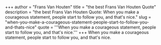 +++
author = "Frans Van Houten"
title = "the best Frans Van Houten Quote"
description = "the best Frans Van Houten Quote: When you make a courageous statement, people start to follow you, and that's nice."
slug = "when-you-make-a-courageous-statement-people-start-to-follow-you-and-thats-nice"
quote = '''When you make a courageous statement, people start to follow you, and that's nice.'''
+++
When you make a courageous statement, people start to follow you, and that's nice.
